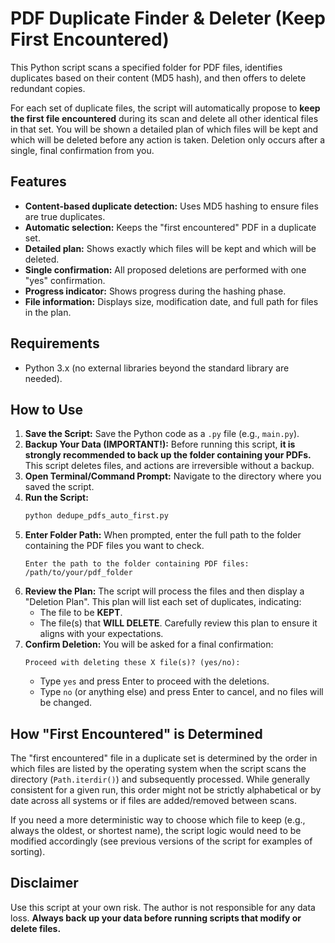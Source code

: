 # PDF Duplicate Finder & Deleter (Keep First Encountered)

This Python script scans a specified folder for PDF files, identifies duplicates based on their content (MD5 hash), and then offers to delete redundant copies.

For each set of duplicate files, the script will automatically propose to **keep the first file encountered** during its scan and delete all other identical files in that set. You will be shown a detailed plan of which files will be kept and which will be deleted before any action is taken. Deletion only occurs after a single, final confirmation from you.

## Features

*   **Content-based duplicate detection:** Uses MD5 hashing to ensure files are true duplicates.
*   **Automatic selection:** Keeps the "first encountered" PDF in a duplicate set.
*   **Detailed plan:** Shows exactly which files will be kept and which will be deleted.
*   **Single confirmation:** All proposed deletions are performed with one "yes" confirmation.
*   **Progress indicator:** Shows progress during the hashing phase.
*   **File information:** Displays size, modification date, and full path for files in the plan.

## Requirements

*   Python 3.x (no external libraries beyond the standard library are needed).

## How to Use

1.  **Save the Script:** Save the Python code as a `.py` file (e.g., `main.py`).
2.  **Backup Your Data (IMPORTANT!):** Before running this script, **it is strongly recommended to back up the folder containing your PDFs.** This script deletes files, and actions are irreversible without a backup.
3.  **Open Terminal/Command Prompt:** Navigate to the directory where you saved the script.
4.  **Run the Script:**
    ```bash
    python dedupe_pdfs_auto_first.py
    ```
5.  **Enter Folder Path:** When prompted, enter the full path to the folder containing the PDF files you want to check.
    ```
    Enter the path to the folder containing PDF files: /path/to/your/pdf_folder
    ```
6.  **Review the Plan:** The script will process the files and then display a "Deletion Plan". This plan will list each set of duplicates, indicating:
    *   The file to be **KEPT**.
    *   The file(s) that **WILL DELETE**.
    Carefully review this plan to ensure it aligns with your expectations.
7.  **Confirm Deletion:** You will be asked for a final confirmation:
    ```
    Proceed with deleting these X file(s)? (yes/no):
    ```
    *   Type `yes` and press Enter to proceed with the deletions.
    *   Type `no` (or anything else) and press Enter to cancel, and no files will be changed.

## How "First Encountered" is Determined

The "first encountered" file in a duplicate set is determined by the order in which files are listed by the operating system when the script scans the directory (`Path.iterdir()`) and subsequently processed. While generally consistent for a given run, this order might not be strictly alphabetical or by date across all systems or if files are added/removed between scans.

If you need a more deterministic way to choose which file to keep (e.g., always the oldest, or shortest name), the script logic would need to be modified accordingly (see previous versions of the script for examples of sorting).

## Disclaimer

Use this script at your own risk. The author is not responsible for any data loss. **Always back up your data before running scripts that modify or delete files.**
